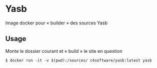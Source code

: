 # Yasb

Image docker pour « builder » des sources Yasb

## Usage

Monte le dossier courant et « build » le site en question

```
$ docker run -it -v $(pwd):/sources/ c4software/yasb:latest yasb
```
